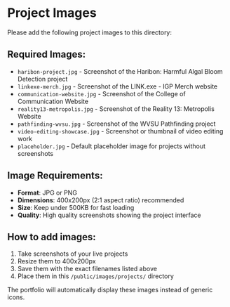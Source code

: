 # Project Images

Please add the following project images to this directory:

## Required Images:
- `haribon-project.jpg` - Screenshot of the Haribon: Harmful Algal Bloom Detection project
- `linkexe-merch.jpg` - Screenshot of the LINK.exe - IGP Merch website
- `communication-website.jpg` - Screenshot of the College of Communication Website
- `reality13-metropolis.jpg` - Screenshot of the Reality 13: Metropolis Website
- `pathfinding-wvsu.jpg` - Screenshot of the WVSU Pathfinding project
- `video-editing-showcase.jpg` - Screenshot or thumbnail of video editing work
- `placeholder.jpg` - Default placeholder image for projects without screenshots

## Image Requirements:
- **Format**: JPG or PNG
- **Dimensions**: 400x200px (2:1 aspect ratio) recommended
- **Size**: Keep under 500KB for fast loading
- **Quality**: High quality screenshots showing the project interface

## How to add images:
1. Take screenshots of your live projects
2. Resize them to 400x200px
3. Save them with the exact filenames listed above
4. Place them in this `/public/images/projects/` directory

The portfolio will automatically display these images instead of generic icons.